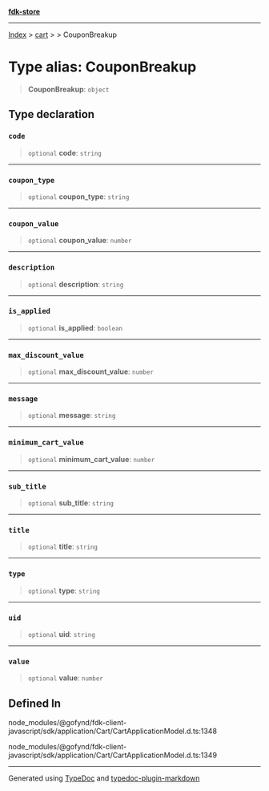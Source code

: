 [**fdk-store**](../../../README.md)
***

[Index](../../../API.md) > [cart](../../README.md) > [<internal>](../README.md) > CouponBreakup

# Type alias: CouponBreakup

> **CouponBreakup**: `object`

## Type declaration

### `code`

> `optional` **code**: `string`

***

### `coupon_type`

> `optional` **coupon\_type**: `string`

***

### `coupon_value`

> `optional` **coupon\_value**: `number`

***

### `description`

> `optional` **description**: `string`

***

### `is_applied`

> `optional` **is\_applied**: `boolean`

***

### `max_discount_value`

> `optional` **max\_discount\_value**: `number`

***

### `message`

> `optional` **message**: `string`

***

### `minimum_cart_value`

> `optional` **minimum\_cart\_value**: `number`

***

### `sub_title`

> `optional` **sub\_title**: `string`

***

### `title`

> `optional` **title**: `string`

***

### `type`

> `optional` **type**: `string`

***

### `uid`

> `optional` **uid**: `string`

***

### `value`

> `optional` **value**: `number`

## Defined In

node\_modules/@gofynd/fdk-client-javascript/sdk/application/Cart/CartApplicationModel.d.ts:1348

node\_modules/@gofynd/fdk-client-javascript/sdk/application/Cart/CartApplicationModel.d.ts:1349

***
Generated using [TypeDoc](https://typedoc.org/) and [typedoc-plugin-markdown](https://www.npmjs.com/package/typedoc-plugin-markdown)
